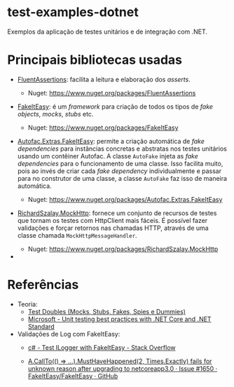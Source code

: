 # test-examples-dotnet

Exemplos da aplicação de testes unitários e de integração com .NET.

# Principais bibliotecas usadas

- [FluentAssertions](https://fluentassertions.com/): facilita a leitura e elaboração dos *asserts*.
  
  - Nuget: https://www.nuget.org/packages/FluentAssertions
- [FakeItEasy](https://fakeiteasy.github.io/): é um *framework* para criação de todos os tipos de *fake objects*, *mocks*, *stubs* etc.
  - Nuget: https://www.nuget.org/packages/FakeItEasy

- [Autofac.Extras.FakeItEasy](https://autofac.readthedocs.io/en/latest/integration/fakeiteasy.html): permite a criação automática de *fake dependencies* para instâncias concretas e abstratas nos testes unitários usando um contêiner Autofac. A classe `AutoFake` injeta as *fake dependencies* para o funcionamento de uma classe. Isso facilita muito, pois ao invés de criar cada *fake dependency* individualmente e passar para no construtor de uma classe, a classe `AutoFake` faz isso de maneira automática.
  
  - Nuget: https://www.nuget.org/packages/Autofac.Extras.FakeItEasy

- [RichardSzalay.MockHttp](https://github.com/richardszalay/mockhttp): fornece um conjunto de recursos de testes que tornam os testes com HttpClient mais fáceis. É possível fazer validações e forçar retornos nas chamadas HTTP, através de uma classe chamada `MockHttpMessageHandler`. 
  
  - Nuget: https://www.nuget.org/packages/RichardSzalay.MockHttp

- 

# Referências

- Teoria:
  - [Test Doubles (Mocks, Stubs, Fakes, Spies e Dummies)](https://medium.com/rd-shipit/test-doubles-mocks-stubs-fakes-spies-e-dummies-a5cdafcd0daf)
  - [Microsoft - Unit testing best practices with .NET Core and .NET Standard](https://docs.microsoft.com/en-us/dotnet/core/testing/unit-testing-best-practices)
- Validações de Log com FakeItEasy:
  - [c# - Test ILogger with FakeItEasy - Stack Overflow](https://stackoverflow.com/questions/64404028/test-ilogger-with-fakeiteasy)
  
  - [A.CallTo(() =&gt; ...).MustHaveHappened(2, Times.Exactly) fails for unknown reason after upgrading to netcoreapp3.0 · Issue #1650 · FakeItEasy/FakeItEasy · GitHub](https://github.com/FakeItEasy/FakeItEasy/issues/1650)